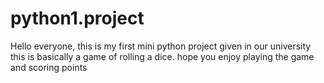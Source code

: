 # python1.project
Hello everyone, this is my first mini python project given in our university 
this is basically a game of rolling a dice.
hope you enjoy playing the game and scoring points

